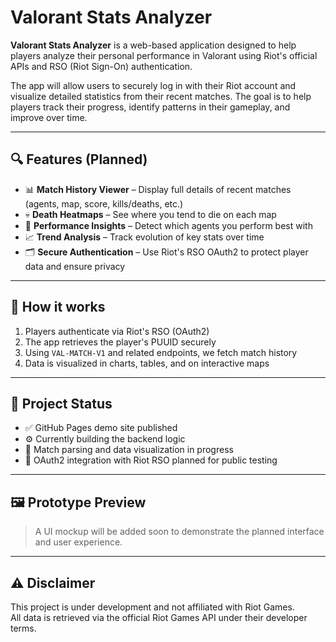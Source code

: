 # Valorant Stats Analyzer

**Valorant Stats Analyzer** is a web-based application designed to help players analyze their personal performance in Valorant using Riot's official APIs and RSO (Riot Sign-On) authentication.

The app will allow users to securely log in with their Riot account and visualize detailed statistics from their recent matches. The goal is to help players track their progress, identify patterns in their gameplay, and improve over time.

---

## 🔍 Features (Planned)

- 📊 **Match History Viewer** – Display full details of recent matches (agents, map, score, kills/deaths, etc.)
- 💀 **Death Heatmaps** – See where you tend to die on each map
- 🧠 **Performance Insights** – Detect which agents you perform best with
- 📈 **Trend Analysis** – Track evolution of key stats over time
- 🗂️ **Secure Authentication** – Use Riot's RSO OAuth2 to protect player data and ensure privacy

---

## 🔐 How it works

1. Players authenticate via Riot's RSO (OAuth2)
2. The app retrieves the player's PUUID securely
3. Using `VAL-MATCH-V1` and related endpoints, we fetch match history
4. Data is visualized in charts, tables, and on interactive maps

---

## 🚧 Project Status

- ✅ GitHub Pages demo site published
- ⚙️ Currently building the backend logic
- 📌 Match parsing and data visualization in progress
- 📍 OAuth2 integration with Riot RSO planned for public testing

---

## 🖼️ Prototype Preview

> A UI mockup will be added soon to demonstrate the planned interface and user experience.

---

## ⚠️ Disclaimer

This project is under development and not affiliated with Riot Games.  
All data is retrieved via the official Riot Games API under their developer terms.

